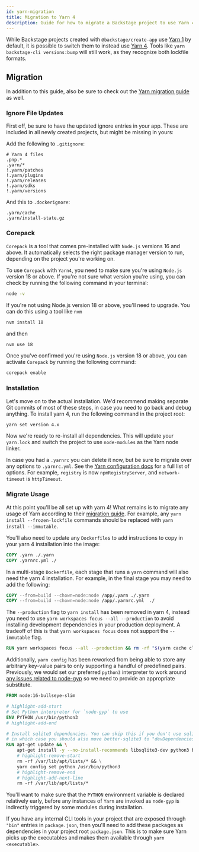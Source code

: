 ```yaml
---
id: yarn-migration
title: Migration to Yarn 4
description: Guide for how to migrate a Backstage project to use Yarn 4
---
```


While Backstage projects created with `@backstage/create-app` use [Yarn 1](https://classic.yarnpkg.com/) by default, it
is possible to switch them to instead use [Yarn 4](https://yarnpkg.com/). Tools like `yarn backstage-cli versions:bump` will
still work, as they recognize both lockfile formats.

## Migration

In addition to this guide, also be sure to check out the [Yarn migration guide](https://yarnpkg.com/getting-started/migration) as well.

### Ignore File Updates

First off, be sure to have the updated ignore entries in your app. These are included in all newly created projects, but might be missing in yours:

Add the following to `.gitignore`:

```gitignore
# Yarn 4 files
.pnp.*
.yarn/*
!.yarn/patches
!.yarn/plugins
!.yarn/releases
!.yarn/sdks
!.yarn/versions
```

And this to `.dockerignore`:

```gitignore
.yarn/cache
.yarn/install-state.gz
```

### Corepack

`Corepack` is a tool that comes pre-installed with `Node.js` versions 16 and above. It automatically selects the right package manager version to run, depending on the project you're working on.

To use `Corepack` with `Yarn4`, you need to make sure you're using `Node.js` version 18 or above. If you're not sure what version you're using, you can check by running the following command in your terminal:

```bash
node -v
```

If you're not using Node.js version 18 or above, you'll need to upgrade. You can do this using a tool like `nvm`

```bash
nvm install 18
```

and then

```bash
nvm use 18
```

Once you've confirmed you're using `Node.js` version 18 or above, you can activate `Corepack` by running the following command:

```bash
corepack enable
```

### Installation

Let's move on to the actual installation. We'd recommend making separate Git commits of most of these steps, in case you need to go back and debug anything. To install yarn 4, run the following command in the project root:

```bash
yarn set version 4.x
```

Now we're ready to re-install all dependencies. This will update your `yarn.lock` and switch the project to use `node-modules` as the Yarn node linker.

In case you had a `.yarnrc` you can delete it now, but be sure to migrate over any options to `.yarnrc.yml`. See the [Yarn configuration docs](https://yarnpkg.com/configuration/manifest) for a full list of options. For example, `registry` is now `npmRegistryServer`, and `network-timeout` is `httpTimeout`.

### Migrate Usage

At this point you'll be all set up with yarn 4! What remains is to migrate any usage of Yarn according to their [migration guide](https://yarnpkg.com/getting-started/migration). For example, any `yarn install --frozen-lockfile` commands should be replaced with `yarn install --immutable`.

You'll also need to update any `Dockerfile`s to add instructions to copy in your yarn 4 installation into the image:

```Dockerfile
COPY .yarn ./.yarn
COPY .yarnrc.yml ./
```

In a multi-stage `Dockerfile`, each stage that runs a `yarn` command will also need the yarn 4 installation. For example, in the final stage you may need to add the following:

```Dockerfile
COPY --from=build --chown=node:node /app/.yarn ./.yarn
COPY --from=build --chown=node:node /app/.yarnrc.yml  ./
```

The `--production` flag to `yarn install` has been removed in yarn 4, instead you need to use `yarn workspaces focus --all --production` to avoid installing development dependencies in your production deployment. A tradeoff of this is that `yarn workspaces focus` does not support the `--immutable` flag.

```Dockerfile
RUN yarn workspaces focus --all --production && rm -rf "$(yarn cache clean)"
```

Additionally, `yarn config` has been reworked from being able to store any arbitrary key-value pairs to only supporting a handful of predefined pairs. Previously, we would set our preferred `python3` interpreter to work around [any issues related to node-gyp](https://github.com/backstage/backstage/issues/11583) so we need to provide an appropriate substitute.

```Dockerfile
FROM node:16-bullseye-slim

# highlight-add-start
# Set Python interpreter for `node-gyp` to use
ENV PYTHON /usr/bin/python3
# highlight-add-end

# Install sqlite3 dependencies. You can skip this if you don't use sqlite3 in the image,
# in which case you should also move better-sqlite3 to "devDependencies" in package.json.
RUN apt-get update && \
    apt-get install -y --no-install-recommends libsqlite3-dev python3 build-essential && \
    # highlight-remove-start
    rm -rf /var/lib/apt/lists/* && \
    yarn config set python /usr/bin/python3
    # highlight-remove-end
    # highlight-add-next-line
    rm -rf /var/lib/apt/lists/*
```

You'll want to make sure that the `PYTHON` environment variable is declared relatively early, before any instances of `Yarn` are invoked as `node-gyp` is indirectly triggered by some modules during installation.

If you have any internal CLI tools in your project that are exposed through `"bin"` entries in `package.json`, then you'll need to add these packages as dependencies in your project root `package.json`. This is to make sure Yarn picks up the executables and makes them available through `yarn <executable>`.
